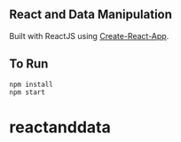 
## React and Data Manipulation

Built with ReactJS using [Create-React-App](https://github.com/facebookincubator/create-react-app).

## To Run

```
npm install
npm start 
```

# reactanddata

